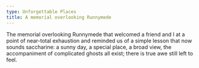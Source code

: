 ```yaml
---
type: Unforgettable Places
title: A memorial overlooking Runnymede
---
```


The memorial overlooking Runnymede that welcomed a friend and I at a point of near-total exhaustion and reminded us of a simple lesson that now sounds saccharine: a sunny day, a special place, a broad view, the accompaniment of complicated ghosts all exist; there is true awe still left to feel.
